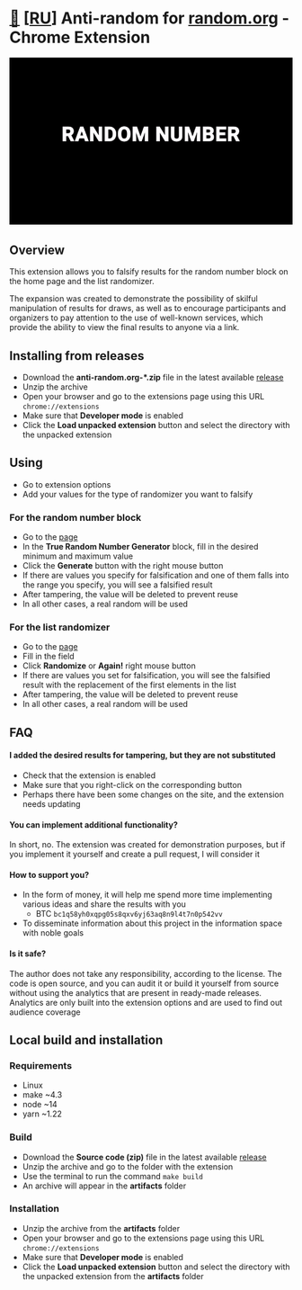 # [🤫](https://stats.azate.org/share/744cmBjq/anti-random) [[RU](README_RU.md)] Anti-random for [random.org](https://random.org) - Chrome Extension

<p align="center">
  <img src="demo.gif" alt="Demo"/>
</p>

## Overview
This extension allows you to falsify results for the random number block on the home page and the list randomizer.

The expansion was created to demonstrate the possibility of skilful manipulation of results for draws, as well as to encourage participants and organizers to pay attention to the use of well-known services, which provide the ability to view the final results to anyone via a link.

## Installing from releases

- Download the **anti-random.org-\*.zip** file in the latest available [release](https://github.com/azate/anti-random.org/releases)
- Unzip the archive
- Open your browser and go to the extensions page using this URL ```chrome://extensions```
- Make sure that **Developer mode** is enabled
- Click the **Load unpacked extension** button and select the directory with the unpacked extension

## Using

- Go to extension options
- Add your values for the type of randomizer you want to falsify

### For the random number block

- Go to the [page](https://random.org)
- In the **True Random Number Generator** block, fill in the desired minimum and maximum value
- Click the **Generate** button with the right mouse button
- If there are values you specify for falsification and one of them falls into the range you specify, you will see a falsified result
- After tampering, the value will be deleted to prevent reuse
- In all other cases, a real random will be used

### For the list randomizer

- Go to the [page](https://www.random.org/lists)
- Fill in the field
- Click **Randomize** or **Again!** right mouse button
- If there are values you set for falsification, you will see the falsified result with the replacement of the first elements in the list
- After tampering, the value will be deleted to prevent reuse
- In all other cases, a real random will be used

## FAQ

#### I added the desired results for tampering, but they are not substituted

- Check that the extension is enabled
- Make sure that you right-click on the corresponding button
- Perhaps there have been some changes on the site, and the extension needs updating

#### You can implement additional functionality?

In short, no. The extension was created for demonstration purposes, but if you implement it yourself and create a pull request, I will consider it

#### How to support you?

- In the form of money, it will help me spend more time implementing various ideas and share the results with you
  - BTC ```bc1q58yh0xqpg05s8qxv6yj63aq8n9l4t7n0p542vv```
- To disseminate information about this project in the information space with noble goals

#### Is it safe?

The author does not take any responsibility, according to the license. The code is open source, and you can audit it or build it yourself from source without using the analytics that are present in ready-made releases. Analytics are only built into the extension options and are used to find out audience coverage

## Local build and installation

### Requirements

- Linux
- make ~4.3
- node ~14
- yarn ~1.22

### Build

- Download the **Source code (zip)** file in the latest available [release](https://github.com/azate/anti-random.org/releases)
- Unzip the archive and go to the folder with the extension
- Use the terminal to run the command ```make build```
- An archive will appear in the **artifacts** folder

### Installation

- Unzip the archive from the **artifacts** folder
- Open your browser and go to the extensions page using this URL ```chrome://extensions```
- Make sure that **Developer mode** is enabled
- Click the **Load unpacked extension** button and select the directory with the unpacked extension from the **artifacts** folder
